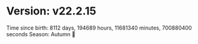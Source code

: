 # Version: v22.2.15
Time since birth: 8112 days, 194689 hours, 11681340 minutes, 700880400 seconds
Season: Autumn 🍁
